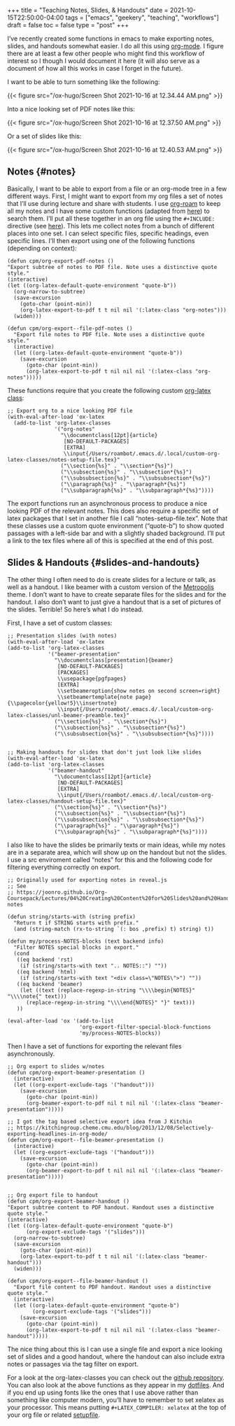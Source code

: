 +++
title = "Teaching Notes, Slides, & Handouts"
date = 2021-10-15T22:50:00-04:00
tags = ["emacs", "geekery", "teaching", "workflows"]
draft = false
toc = false
type = "post"
+++

I&rsquo;ve recently created some functions in emacs to make exporting notes, slides, and
handouts somewhat easier. I do all this using [org-mode](https://orgmode.org). I figure there are at least a
few other people who might find this workflow of interest so I though I would
document it here (it will also serve as a document of how all this works in case I
forget in the future).

I want to be able to turn something like the following:

{{< figure src="/ox-hugo/Screen Shot 2021-10-16 at 12.34.44 AM.png" >}}

Into a nice looking set of PDF notes like this:

{{< figure src="/ox-hugo/Screen Shot 2021-10-16 at 12.37.50 AM.png" >}}

Or a set of slides like this:

{{< figure src="/ox-hugo/Screen Shot 2021-10-16 at 12.40.53 AM.png" >}}


## Notes {#notes}

Basically, I want to be able to export from a file or an org-mode tree in a few
different ways. First, I might want to export from my org files a set of notes that
I&rsquo;ll use during lecture and share with students. I use [org-roam](https://github.com/org-roam/org-roam) to keep all my notes
and I have some custom functions (adapted from [here](https://github.com/minad/consult/wiki/hrm-notes)) to search them. I&rsquo;ll put all
these together in an org file using the `#+INCLUDE:` directive (see [here](https://orgmode.org/manual/Include-Files.html)). This lets me
collect notes from a bunch of different places into one set. I can select specific
files, specific headings, even specific lines. I&rsquo;ll then export using one of the
following functions (depending on context):

```emacs-lisp
(defun cpm/org-export-pdf-notes ()
"Export subtree of notes to PDF file. Note uses a distinctive quote style."
(interactive)
(let ((org-latex-default-quote-environment "quote-b"))
  (org-narrow-to-subtree)
  (save-excursion
    (goto-char (point-min))
    (org-latex-export-to-pdf t t nil nil '(:latex-class "org-notes")))
  (widen)))

(defun cpm/org-export--file-pdf-notes ()
  "Export file notes to PDF file. Note uses a distinctive quote style."
  (interactive)
  (let ((org-latex-default-quote-environment "quote-b"))
    (save-excursion
      (goto-char (point-min))
      (org-latex-export-to-pdf t nil nil nil '(:latex-class "org-notes")))))
```

These functions require that you create the following custom [org-latex class](http://doc.endlessparentheses.com/Var/org-latex-classes.html):

```emacs-lisp
;; Export org to a nice looking PDF file
(with-eval-after-load 'ox-latex
  (add-to-list 'org-latex-classes
               '("org-notes"
                 "\\documentclass[12pt]{article}
                  [NO-DEFAULT-PACKAGES]
                  [EXTRA]
                  \\input{/Users/roambot/.emacs.d/.local/custom-org-latex-classes/notes-setup-file.tex}"
                 ("\\section{%s}" . "\\section*{%s}")
                 ("\\subsection{%s}" . "\\subsection*{%s}")
                 ("\\subsubsection{%s}" . "\\subsubsection*{%s}")
                 ("\\paragraph{%s}" . "\\paragraph*{%s}")
                 ("\\subparagraph{%s}" . "\\subparagraph*{%s}"))))
```

The export functions run an asynchronous process to produce a nice looking PDF of the
relevant notes. This does also require a specific set of latex packages that I set in
another file I call &ldquo;notes-setup-file.tex&rdquo;. Note that these classes use a custom
quote environment (&ldquo;quote-b&rdquo;) to show quoted passages with a left-side bar and with a
slightly shaded background. I&rsquo;ll put a link to the tex files where all of this is
specified at the end of this post.


## Slides & Handouts {#slides-and-handouts}

The other thing I often need to do is create slides for a lecture or talk, as well as
a handout. I like beamer with a custom version of the [Metropolis](https://github.com/matze/mtheme) theme. I don&rsquo;t want
to have to create separate files for the slides and for the handout. I also don&rsquo;t
want to just give a handout that is a set of pictures of the slides. Terrible! So
here&rsquo;s what I do instead.

First, I have a set of custom classes:

```emacs-lisp
;; Presentation slides (with notes)
(with-eval-after-load 'ox-latex
(add-to-list 'org-latex-classes
             '("beamer-presentation"
               "\\documentclass[presentation]{beamer}
                [NO-DEFAULT-PACKAGES]
                [PACKAGES]
                \\usepackage{pgfpages}
                [EXTRA]
                \\setbeameroption{show notes on second screen=right}
                \\setbeamertemplate{note page}{\\pagecolor{yellow!5}\\insertnote}
                \\input{/Users/roambot/.emacs.d/.local/custom-org-latex-classes/unl-beamer-preamble.tex}"
               ("\\section{%s}" . "\\section*{%s}")
               ("\\subsection{%s}" . "\\subsection*{%s}")
               ("\\subsubsection{%s}" . "\\subsubsection*{%s}"))))


;; Making handouts for slides that don't just look like slides
(with-eval-after-load 'ox-latex
(add-to-list 'org-latex-classes
             '("beamer-handout"
               "\\documentclass[12pt]{article}
                [NO-DEFAULT-PACKAGES]
                [EXTRA]
                \\input{/Users/roambot/.emacs.d/.local/custom-org-latex-classes/handout-setup-file.tex}"
               ("\\section{%s}" . "\\section*{%s}")
               ("\\subsection{%s}" . "\\subsection*{%s}")
               ("\\subsubsection{%s}" . "\\subsubsection*{%s}")
               ("\\paragraph{%s}" . "\\paragraph*{%s}")
               ("\\subparagraph{%s}" . "\\subparagraph*{%s}"))))
```

I also like to have the slides be primarily texts or main ideas, while my notes are
in a separate area, which will show up on the handout but not the slides. I use a src
enviroment called &ldquo;notes&rdquo; for this and the following code for filtering everything
correctly on export.

```emacs-lisp
;; Originally used for exporting notes in reveal.js
;; See
;; https://joonro.github.io/Org-Coursepack/Lectures/04%20Creating%20Content%20for%20Slides%20and%20Handouts.html#speaker-notes

(defun string/starts-with (string prefix)
  "Return t if STRING starts with prefix."
  (and (string-match (rx-to-string `(: bos ,prefix) t) string) t))

(defun my/process-NOTES-blocks (text backend info)
  "Filter NOTES special blocks in export."
  (cond
   ((eq backend 'rst)
    (if (string/starts-with text ".. NOTES::") ""))
   ((eq backend 'html)
    (if (string/starts-with text "<div class=\"NOTES\">") ""))
   ((eq backend 'beamer)
    (let ((text (replace-regexp-in-string "\\\\begin{NOTES}" "\\\\note{" text)))
      (replace-regexp-in-string "\\\\end{NOTES}" "}" text)))
   ))

(eval-after-load 'ox '(add-to-list
                       'org-export-filter-special-block-functions
                       'my/process-NOTES-blocks))
```

Then I have a set of functions for exporting the relevant files asynchronously.

```emacs-lisp
;; Org export to slides w/notes
(defun cpm/org-export-beamer-presentation ()
  (interactive)
  (let ((org-export-exclude-tags '("handout")))
    (save-excursion
      (goto-char (point-min))
      (org-beamer-export-to-pdf nil t nil nil '(:latex-class "beamer-presentation")))))

;; I got the tag based selective export idea from J Kitchin
;; https://kitchingroup.cheme.cmu.edu/blog/2013/12/08/Selectively-exporting-headlines-in-org-mode/
(defun cpm/org-export--file-beamer-presentation ()
  (interactive)
  (let ((org-export-exclude-tags '("handout")))
    (save-excursion
      (goto-char (point-min))
      (org-beamer-export-to-pdf t nil nil nil '(:latex-class "beamer-presentation")))))


;; Org export file to handout
(defun cpm/org-export-beamer-handout ()
"Export subtree content to PDF handout. Handout uses a distinctive quote style."
(interactive)
(let ((org-latex-default-quote-environment "quote-b")
      (org-export-exclude-tags '("slides")))
  (org-narrow-to-subtree)
  (save-excursion
    (goto-char (point-min))
    (org-latex-export-to-pdf t t nil nil '(:latex-class "beamer-handout")))
  (widen)))

(defun cpm/org-export--file-beamer-handout ()
  "Export file content to PDF handout. Handout uses a distinctive quote style."
  (interactive)
  (let ((org-latex-default-quote-environment "quote-b")
        (org-export-exclude-tags '("slides")))
    (save-excursion
      (goto-char (point-min))
      (org-latex-export-to-pdf t nil nil nil '(:latex-class "beamer-handout")))))
```

The nice thing about this is I can use a single file and export a nice looking set of
slides and a good handout, where the handout can also include extra notes or passages
via the tag filter on export.

For a look at the org-latex-classes you can check out the [github repository](https://github.com/mclearc/org-latex-classes). You can
also look at the above functions as they appear in my [dotfiles](https://github.com/mclear-tools/dotemacs/blob/master/setup-config/setup-teaching.el). And if you end up
using fonts like the ones that I use above rather than something like computer
modern, you&rsquo;ll have to remember to set xelatex as your processor. This means putting
`#+LATEX_COMPILER: xelatex` at the top of your org file or related [setupfile](https://orgmode.org/manual/In%5F002dbuffer-Settings.html).
